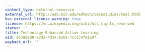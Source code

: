 ```yaml
---
content_type: external-resource
external_url: http://web.mit.edu/edtech/casestudies/teal.html
has_external_license_warning: true
license: https://en.wikipedia.org/wiki/All_rights_reserved
status: ''
title: Technology-Enhanced Active Learning
uid: a6592880-a2d2-4d3a-a169-7cc154fe118f
wayback_url: ''
---
```

